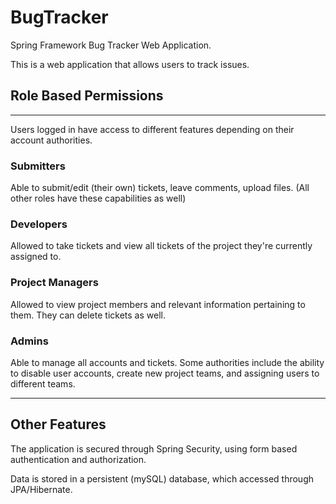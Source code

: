 # BugTracker
Spring Framework Bug Tracker Web Application.

This is a web application that allows users to track issues.

## Role Based Permissions
---
Users logged in have access to different features depending on their account authorities.

### **Submitters**
Able to submit/edit (their own) tickets, leave comments, upload files. (All other roles have these capabilities as well)

### **Developers**
Allowed to take tickets and view all tickets of the project they're currently assigned to.

### **Project Managers**
Allowed to view project members and relevant information pertaining to them. They can delete tickets as well.

### **Admins**
Able to manage all accounts and tickets. Some authorities include the ability to disable user accounts, create new project teams, and assigning users to different teams.

---

## Other Features

The application is secured through Spring Security, using form based authentication and authorization.

Data is stored in a persistent (mySQL) database, which accessed through JPA/Hibernate.
